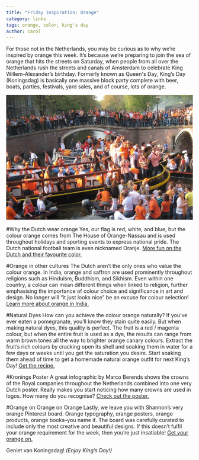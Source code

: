 ```yaml
---
title: "Friday Inspiration: Orange"
category: links
tags: orange, color, king's day
author: carol
---
```


For those not in the Netherlands, you may be curious as to why we’re inspired by orange this week. It’s because we’re preparing to join the sea of orange that hits the streets on Saturday, when people from all over the Netherlands rush the streets and canals of Amsterdam to celebrate King Willem-Alexander’s birthday. Formerly known as Queen's Day, King’s Day (Koningsdag) is basically one massive block party complete with beer, boats, parties, festivals, yard sales, and of course, lots of orange. 

![Image from full-timetraveler.com](2014-04-25-links/kingsday.png)

#Why the Dutch wear orange
Yes, our flag is red, white, and blue, but the colour orange comes from The House of Orange-Nassau and is used throughout holidays and sporting events to express national pride. The Dutch national football team is even nicknamed Oranje. [More fun on the Dutch and their favourite color.](http://stuffdutchpeoplelike.com/2010/11/30/no-7-orange/)

#Orange in other cultures
The Dutch aren’t the only ones who value the colour orange. In India, orange and saffron are used prominently throughout religions such as Hinduism, Buddhism, and Sikhism. Even within one country, a colour can mean different things when linked to religion, further emphasising the importance of colour choice and significance in art and design. No longer will “it just looks nice” be an excuse for colour selection! [Learn more about orange in India.](http://sbdsisaikat.wordpress.com/2013/08/01/religious-significance-and-meaning-of-the-color-orange-saffron/)

#Natural Dyes
How can you achieve the colour orange naturally? If you’ve ever eaten a pomegranate, you’ll know they stain quite easily. But when making natural dyes, this quality is perfect. The fruit is a red / magenta colour, but when the entire fruit is used as a dye, the results can range from warm brown tones all the way to brighter orange canary colours. Extract the fruit’s rich colours by cracking open its shell and soaking them in water for a few days or weeks until you get the saturation you desire. Start soaking them ahead of time to get a homemade natural orange outfit for next King’s Day!
[Get the recipe.](http://www.folkfibers.com/blogs/news/7363630-natural-dyes-pomegranates)

#Kronings Poster
A great infographic by Marco Berends shows the crowns of the Royal companies throughout the Netherlands combined into one very Dutch poster. Really makes you start noticing how many crowns are used in logos. How many do you recognise? [Check out the poster.](http://www.creativereview.co.uk/feed/april-2013/30/dutch-crowns)

#Orange on Orange on Orange
Lastly, we leave you with Shannon’s very orange Pinterest board. Orange typography, orange posters, orange products, orange books–you name it. The board was carefully curated to include only the most creative and beautiful designs. If this doesn’t fulfil your orange requirement for the week, then you’re just insatiable! [Get your orange on.](http://www.pinterest.com/shannonethomas/orange/)


Geniet van Koningsdag! _(Enjoy King’s Day!)_
